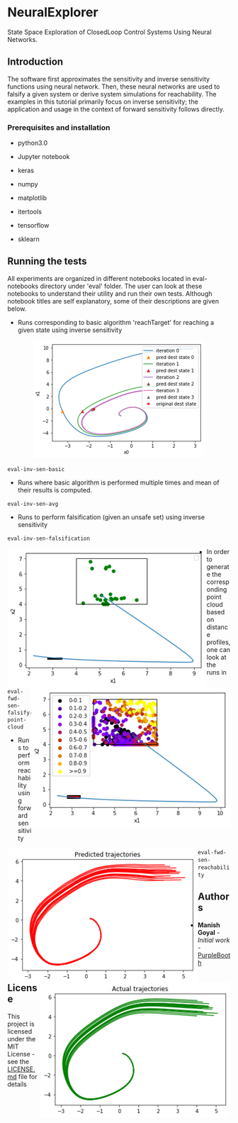 # NeuralExplorer

State Space Exploration of ClosedLoop Control Systems Using Neural Networks.

## Introduction
The software first approximates the sensitivity and inverse sensitivity functions using neural network.
Then, these neural networks are used to falsify a given system or derive system simulations for reachability.
The examples in this tutorial primarily focus on inverse sensitivity; the application and usage in the context 
of forward sensitivity follows directly.

### Prerequisites and installation

* python3.0

* Jupyter notebook

* keras

* numpy

* matplotlib

* itertools

* tensorflow

* sklearn


## Running the tests

All experiments are organized in different notebooks located in eval-notebooks directory under 'eval' folder.
The user can look at these notebooks to understand their utility and run their own tests.
Although notebook titles are self explanatory, some of their descriptions are given below.

* Runs corresponding to basic algorithm 'reachTarget' for reaching a given state using inverse sensitivity

<p align="center"> <img src="fig-inv-sen-basic.png" alt="reachTarget algorithm"/> </p>

```
eval-inv-sen-basic
```

* Runs where basic algorithm is performed multiple times and mean of their results is computed.

```
eval-inv-sen-avg
```

* Runs to perform falsification (given an unsafe set) using inverse sensitivity

```
eval-inv-sen-falsification
```

<img align="left" width="450" src="fig-inv-sen-falsification.png" alt="inv-sen-falsification">
<img align="right" width="450" src="fig-inv-sen-falsify-point-cloud.png" alt="inv-sen-falsify-pointcloud">

* In order to generate the corresponding point cloud based on distance profiles, one can look at the runs in

```
eval-fwd-sen-falsify-point-cloud
```

* Runs to perform reachability using forward sensitivity

<img align="left" width="430" src="fig-fwd-sen-reach-act.png" alt="fwd-sen-reach-act">
<img align="right" width="430" src="fig-fwd-sen-reach-pred.png" alt="fwd-sen-reach-pred">

```eval-fwd-sen-reachability```

## Authors

* **Manish Goyal** - *Initial work* - [PurpleBooth](https://github.com/mag16154)


## License

This project is licensed under the MIT License - see the [LICENSE.md](LICENSE.md) file for details

